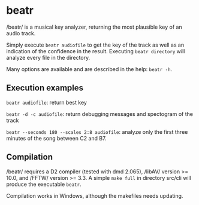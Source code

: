 beatr
=====

/beatr/ is a musical key analyzer, returning the most plausible key of an audio track.

Simply execute `beatr audiofile` to get the key of the track as well as an indication of the confidence in the result.
Executing `beatr directory` will analyze every file in the directory.

Many options are available and are described in the help: `beatr -h`.

Execution examples
------------------

`beatr audiofile`: return best key

`beatr -d -c audiofile`: return debugging messages and spectogram of the track

`beatr --seconds 180 --scales 2:8 audiofile`: analyze only the first three minutes of the song between C2 and B7.

Compilation
-----------

/beatr/ requires a D2 compiler (tested with dmd 2.065), /libAV/ version >= 10.0, and /FFTW/ version >= 3.3.
A simple `make full` in directory src/cli will produce the executable `beatr`.

Compilation works in Windows, although the makefiles needs updating.